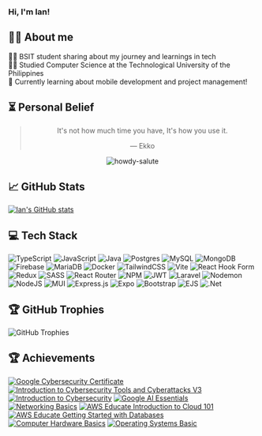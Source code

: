 ### Hi, I'm Ian!

## 🤷‍♂️ About me
👨‍💻 BSIT student sharing about my journey and learnings in tech  
👨‍🎓 Studied Computer Science at the Technological University of the Philippines  
💭 Currently learning about mobile development and project management!

## ⏳ Personal Belief

<div align="center">
  <blockquote>
    <p>It's not how much time you have, It's how you use it.</p>
    <footer>— Ekko</footer>
  </blockquote>
  <img src="https://github.com/user-attachments/assets/39f05af0-aeb2-425b-994c-a2e4d174e696" alt="howdy-salute">
</div>

## 📈 GitHub Stats
[![Ian's GitHub stats](https://github-readme-stats.vercel.app/api?username=ianTakumi&show_icons=true&theme=radical&hide_rank=false)](https://github.com/anuraghazra/github-readme-stats)

## 💻 Tech Stack
![TypeScript](https://img.shields.io/badge/typescript-%23007ACC.svg?style=for-the-badge&logo=typescript&logoColor=white)
![JavaScript](https://img.shields.io/badge/javascript-%23323330.svg?style=for-the-badge&logo=javascript&logoColor=%23F7DF1E)
![Java](https://img.shields.io/badge/java-%23ED8B00.svg?style=for-the-badge&logo=openjdk&logoColor=white)
![Postgres](https://img.shields.io/badge/postgres-%23316192.svg?style=for-the-badge&logo=postgresql&logoColor=white)
![MySQL](https://img.shields.io/badge/mysql-4479A1.svg?style=for-the-badge&logo=mysql&logoColor=white)
![MongoDB](https://img.shields.io/badge/MongoDB-%234ea94b.svg?style=for-the-badge&logo=mongodb&logoColor=white)
![Firebase](https://img.shields.io/badge/firebase-a08021?style=for-the-badge&logo=firebase&logoColor=ffcd34)
![MariaDB](https://img.shields.io/badge/MariaDB-003545?style=for-the-badge&logo=mariadb&logoColor=white)
![Docker](https://img.shields.io/badge/docker-%230db7ed.svg?style=for-the-badge&logo=docker&logoColor=white)
![TailwindCSS](https://img.shields.io/badge/tailwindcss-%2338B2AC.svg?style=for-the-badge&logo=tailwind-css&logoColor=white)
![Vite](https://img.shields.io/badge/vite-%23646CFF.svg?style=for-the-badge&logo=vite&logoColor=white)
![React Hook Form](https://img.shields.io/badge/React%20Hook%20Form-%23EC5990.svg?style=for-the-badge&logo=reacthookform&logoColor=white)
![Redux](https://img.shields.io/badge/redux-%23593d88.svg?style=for-the-badge&logo=redux&logoColor=white)
![SASS](https://img.shields.io/badge/SASS-hotpink.svg?style=for-the-badge&logo=SASS&logoColor=white)
![React Router](https://img.shields.io/badge/React_Router-CA4245?style=for-the-badge&logo=react-router&logoColor=white)
![NPM](https://img.shields.io/badge/NPM-%23CB3837.svg?style=for-the-badge&logo=npm&logoColor=white)
![JWT](https://img.shields.io/badge/JWT-black?style=for-the-badge&logo=JSON%20web%20tokens)
![Laravel](https://img.shields.io/badge/laravel-%23FF2D20.svg?style=for-the-badge&logo=laravel&logoColor=white)
![Nodemon](https://img.shields.io/badge/NODEMON-%23323330.svg?style=for-the-badge&logo=nodemon&logoColor=%BBDEAD)
![NodeJS](https://img.shields.io/badge/node.js-6DA55F?style=for-the-badge&logo=node.js&logoColor=white)
![MUI](https://img.shields.io/badge/MUI-%230081CB.svg?style=for-the-badge&logo=mui&logoColor=white)
![Express.js](https://img.shields.io/badge/express.js-%23404d59.svg?style=for-the-badge&logo=express&logoColor=%2361DAFB)
![Expo](https://img.shields.io/badge/expo-1C1E24?style=for-the-badge&logo=expo&logoColor=#D04A37)
![Bootstrap](https://img.shields.io/badge/bootstrap-%238511FA.svg?style=for-the-badge&logo=bootstrap&logoColor=white)
![EJS](https://img.shields.io/badge/ejs-%23B4CA65.svg?style=for-the-badge&logo=ejs&logoColor=black)
![.Net](https://img.shields.io/badge/.NET-5C2D91?style=for-the-badge&logo=.net&logoColor=white)

## 🏆 GitHub Trophies
![GitHub Trophies](https://github-profile-trophy.vercel.app/?username=ianTakumi&theme=radical&no-frame=false&no-bg=true&margin-w=4)

## 🏆 Achievements
[![Google Cybersecurity Certificate](https://github.com/user-attachments/assets/3a0cfc9c-7cba-4562-b07c-33616b438323)](https://www.credly.com/badges/11a7b49c-3e07-4d2d-8801-e25d03e83ce7/public_url)
[![Introduction to Cybersecurity Tools and Cyberattacks V3](https://github.com/user-attachments/assets/46344fef-4122-484f-9cca-35dc00c1ddd7)](https://www.credly.com/badges/3e3a17b8-febe-4388-ad06-ceb20ee56f24/public_url)
[![Introduction to Cybersecurity](https://github.com/user-attachments/assets/bec51608-a391-4311-8243-d0b42ca20f47)](https://www.credly.com/badges/d1aec1e5-6184-4d9b-beea-ca1bc2652f43/public_url)
[![Google AI Essentials](https://github.com/user-attachments/assets/473034e9-0af5-49a7-a950-734f4ebb0c34)](https://www.credly.com/badges/fa9573bb-f7c0-4462-b6b1-87dbaa500693/public_url)
[![Networking Basics](https://github.com/user-attachments/assets/3ba93ac1-d448-4432-85ec-e6b575a0902c)](https://www.credly.com/badges/154b7ee8-d48b-44f1-a4eb-e81995505088/public_url)
[![AWS Educate Introduction to Cloud 101](https://github.com/user-attachments/assets/372c5c4b-b3c7-4e9d-8efa-b295f19d469f)](https://www.credly.com/badges/f3d7d81b-4a39-4f78-83ef-01f97d1f0ccb/public_url)
[![AWS Educate Getting Started with Databases](https://github.com/user-attachments/assets/9e27385f-2720-45a0-8a57-67c4e6397a69)](https://www.credly.com/badges/62f83d77-2efa-4474-9619-9f52e2efbb03/public_url)
[![Computer Hardware Basics](https://github.com/user-attachments/assets/9dc65bde-6832-4b84-ad60-3f97db907439)](https://www.credly.com/badges/01d5bf1c-5544-417c-a333-068f5d43145d/public_url)
[![Operating Systems Basic](https://github.com/user-attachments/assets/3ff786b8-95b7-4ace-8369-25017129a8a2)](https://www.credly.com/badges/0246e8cd-f91f-4111-8a00-6c7abb46ef5c/public_url)

